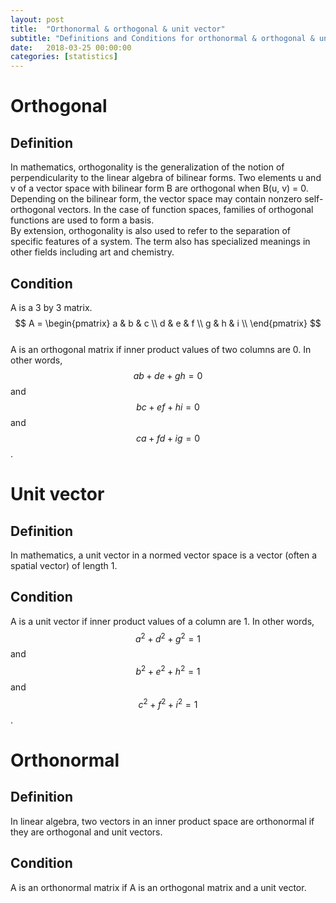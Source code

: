```yaml
---
layout: post
title:  "Orthonormal & orthogonal & unit vector"
subtitle: "Definitions and Conditions for orthonormal & orthogonal & unit vector"
date:   2018-03-25 00:00:00
categories: [statistics]
---
```


# Orthogonal

## Definition
In mathematics, orthogonality is the generalization of the notion of perpendicularity to the linear algebra of bilinear forms. Two elements u and v of a vector space with bilinear form B are orthogonal when B(u, v) = 0. Depending on the bilinear form, the vector space may contain nonzero self-orthogonal vectors. In the case of function spaces, families of orthogonal functions are used to form a basis.  
By extension, orthogonality is also used to refer to the separation of specific features of a system. The term also has specialized meanings in other fields including art and chemistry.

## Condition
A is a 3 by 3 matrix.  
$$
    A =
    \begin{pmatrix}
    a & b & c \\
    d & e & f \\
    g & h & i \\
    \end{pmatrix}
$$  
A is an orthogonal matrix if inner product values of two columns are 0.
In other words, $$ ab + de + gh = 0 $$ and $$ bc + ef + hi = 0 $$ and $$ ca + fd + ig = 0 $$.


# Unit vector

## Definition
In mathematics, a unit vector in a normed vector space is a vector (often a spatial vector) of length 1.

## Condition
A is a unit vector if inner product values of a column are 1.
In other words, $$ a^2 + d^2 + g^2 = 1 $$ and $$ b^2 + e^2 + h^2 = 1 $$ and $$ c^2 + f^2 + i^2 = 1 $$.


# Orthonormal

## Definition
In linear algebra, two vectors in an inner product space are orthonormal if they are orthogonal and unit vectors.

## Condition
A is an orthonormal matrix if A is an orthogonal matrix and a unit vector.